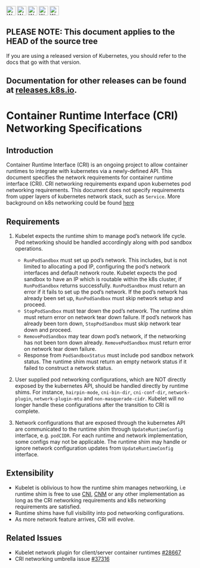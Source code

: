 <!-- BEGIN MUNGE: UNVERSIONED_WARNING -->

<!-- BEGIN STRIP_FOR_RELEASE -->

<img src="http://kubernetes.io/kubernetes/img/warning.png" alt="WARNING"
     width="25" height="25">
<img src="http://kubernetes.io/kubernetes/img/warning.png" alt="WARNING"
     width="25" height="25">
<img src="http://kubernetes.io/kubernetes/img/warning.png" alt="WARNING"
     width="25" height="25">
<img src="http://kubernetes.io/kubernetes/img/warning.png" alt="WARNING"
     width="25" height="25">
<img src="http://kubernetes.io/kubernetes/img/warning.png" alt="WARNING"
     width="25" height="25">

<h2>PLEASE NOTE: This document applies to the HEAD of the source tree</h2>

If you are using a released version of Kubernetes, you should
refer to the docs that go with that version.

Documentation for other releases can be found at
[releases.k8s.io](http://releases.k8s.io).
</strong>
--

<!-- END STRIP_FOR_RELEASE -->

<!-- END MUNGE: UNVERSIONED_WARNING -->

# Container Runtime Interface (CRI) Networking Specifications

## Introduction
Container Runtime Interface (CRI) is an ongoing project to allow container 
runtimes to integrate with kubernetes via a newly-defined API. This document 
specifies the network requirements for container runtime 
interface (CRI). CRI networking requirements expand upon kubernetes pod 
networking requirements. This document does not specify requirements 
from upper layers of kubernetes network stack, such as `Service`. More 
background on k8s networking could be found 
[here](http://kubernetes.io/docs/admin/networking/)

## Requirements
1. Kubelet expects the runtime shim to manage pod’s network life cycle. Pod 
networking should be handled accordingly along with pod sandbox operations. 
   * `RunPodSandbox` must set up pod’s network. This includes, but is not limited 
to allocating a pod IP, configuring the pod’s network interfaces and default 
network route. Kubelet expects the pod sandbox to have an IP which is 
routable within the k8s cluster, if `RunPodSandbox` returns successfully. 
`RunPodSandbox` must return an error if it fails to set up the pod’s network. 
If the pod’s network has already been set up, `RunPodSandbox` must skip 
network setup and proceed. 
   * `StopPodSandbox` must tear down the pod’s network. The runtime shim 
must return error on network tear down failure. If pod’s network has 
already been torn down, `StopPodSandbox` must skip network tear down and proceed.
   * `RemovePodSandbox` may tear down pod’s network, if the networking has 
not been torn down already. `RemovePodSandbox` must return error on 
network tear down failure.
   * Response from `PodSandboxStatus` must include pod sandbox network status. 
The runtime shim must return an empty network status if it failed 
to construct a network status. 

2. User supplied pod networking configurations, which are NOT directly 
exposed by the kubernetes API, should be handled directly by runtime 
shims. For instance, `hairpin-mode`, `cni-bin-dir`, `cni-conf-dir`, `network-plugin`, 
`network-plugin-mtu` and `non-masquerade-cidr`. Kubelet will no longer handle 
these configurations after the transition to CRI is complete.
3. Network configurations that are exposed through the kubernetes API 
are communicated to the runtime shim through `UpdateRuntimeConfig` 
interface, e.g. `podCIDR`. For each runtime and network implementation, 
some configs may not be applicable. The runtime shim may handle or ignore 
network configuration updates from `UpdateRuntimeConfig` interface.

## Extensibility
* Kubelet is oblivious to how the runtime shim manages networking, i.e 
runtime shim is free to use [CNI](https://github.com/containernetworking/cni), 
[CNM](https://github.com/docker/libnetwork/blob/master/docs/design.md) or 
any other implementation as long as the CRI networking requirements and 
k8s networking requirements are satisfied.
* Runtime shims have full visibility into pod networking configurations. 
* As more network feature arrives, CRI will evolve. 

## Related Issues
* Kubelet network plugin for client/server container runtimes [#28667](https://github.com/kubernetes/kubernetes/issues/28667)
* CRI networking umbrella issue [#37316](https://github.com/kubernetes/kubernetes/issues/37316)